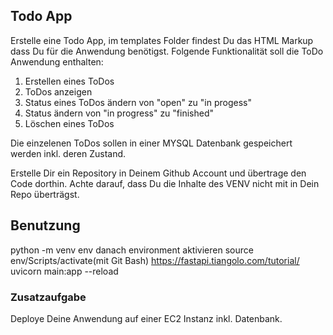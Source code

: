 ## Todo App
Erstelle eine Todo App, im templates Folder findest Du das HTML Markup dass Du für die Anwendung benötigst.
Folgende Funktionalität soll die ToDo Anwendung enthalten:

1. Erstellen eines ToDos
2. ToDos anzeigen
3. Status eines ToDos ändern von "open" zu "in progess"
4. Status ändern von "in progress" zu "finished"
5. Löschen eines ToDos

Die einzelenen ToDos sollen in einer MYSQL Datenbank gespeichert werden inkl. deren Zustand.

Erstelle Dir ein Repository in Deinem Github Account und übertrage den Code dorthin.
Achte darauf, dass Du die Inhalte des VENV nicht mit in Dein Repo überträgst.

## Benutzung
python -m venv env
danach environment aktivieren source env/Scripts/activate(mit Git Bash)
https://fastapi.tiangolo.com/tutorial/
uvicorn main:app --reload
### Zusatzaufgabe
Deploye Deine Anwendung auf einer EC2 Instanz inkl. Datenbank.